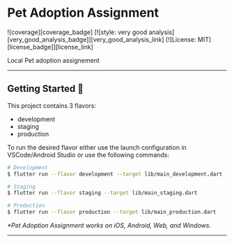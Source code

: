 # Pet Adoption Assignment

![coverage][coverage_badge]
[![style: very good analysis][very_good_analysis_badge]][very_good_analysis_link]
[![License: MIT][license_badge]][license_link]

Local Pet adoption assignement

---

## Getting Started 🚀

This project contains 3 flavors:

- development
- staging
- production

To run the desired flavor either use the launch configuration in VSCode/Android Studio or use the following commands:

```sh
# Development
$ flutter run --flavor development --target lib/main_development.dart

# Staging
$ flutter run --flavor staging --target lib/main_staging.dart

# Production
$ flutter run --flavor production --target lib/main_production.dart
```

_\*Pet Adoption Assignment works on iOS, Android, Web, and Windows._

---